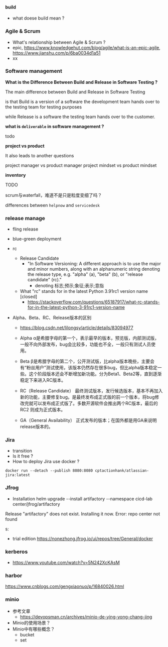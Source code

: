 #### build
- what doese build mean ?


### Agile & Scrum
- What's relationship between Agile & Scrum ?
- epic, https://www.knowledgehut.com/blog/agile/what-is-an-epic-agile, https://www.jianshu.com/p/6ba0034d1a51
- xx

### Software management
<b>What is the Difference Between Build and Release in Software Testing ?</b>

The main difference between Build and Release in Software Testing 

is that Build is a version of a software the development team hands over to the testing team for testing purposes

while Release is a software the testing team hands over to the customer.


<b>what is `deliverable` in software management ?</b>

todo

<b> project vs product </b>

It also leads to another questions

project manager vs product manager
project mindset vs product mindset

<b> inventory </b>

TODO


scrum与waterfall，难道不是只是粒度变细了吗？

differences between `helpnow` and `servicedesk`

### release manage
- fling release


- blue-green deployment

- rc
   - Release Candidate
        - "In Software Versioning: A different approach is to use the major and minor numbers, along with an alphanumeric string denoting the release type, e.g. "alpha" (a), "beta" (b), or "release candidate" (rc)."
            - denoting  标志;预示;象征;表示;意指 
   - What "rc" stands for in the latest Python 3.91rc1 version name [closed]
        - https://stackoverflow.com/questions/65187917/what-rc-stands-for-in-the-latest-python-3-91rc1-version-name
    
- Alpha、Beta、RC、Release版本的区别
    - https://blog.csdn.net/lilongsy/article/details/83094977

    - Alpha
    α是希腊字母的第一个，表示最早的版本，预览版，内部测试版，一般不向外部发布，bug会比较多，功能也不全，一般只有测试人员使用。

    - Beta
    β是希腊字母的第二个，公开测试版，比alpha版本晚些，主要会有“粉丝用户”测试使用，该版本仍然存在很多bug，但比alpha版本稳定一些。这个阶段版本还会不断增加新功能。分为Beta1、Beta2等，直到逐渐稳定下来进入RC版本。

    - RC（Release Candidate）
    最终测试版本，发行候选版本，基本不再加入新的功能，主要修复bug。是最终发布成正式版的前一个版本，将bug修改完就可以发布成正式版了。多数开源软件会推出两个RC版本，最后的 RC2 则成为正式版本。

    - GA（General Availability）
    正式发布的版本；在国外都是用GA来说明release版本的。



### Jira
- transition
- Is it free ?
- How to deploy Jira use docker ?
```shell
docker run --detach --publish 8080:8080 cptactionhank/atlassian-jira:latest
```


### Jfrog
- Installation
helm upgrade --install artifactory --namespace cicd-lab center/jfrog/artifactory

Release "artifactory" does not exist. Installing it now.
Error: repo center not found

s:

- trial edition
https://nonezhong.jfrog.io/ui/repos/tree/General/docker


### kerberos
- https://www.youtube.com/watch?v=5N242XcKAsM


### harbor
https://www.cnblogs.com/gengxiaonuo/p/16840026.html



### minio
- 参考文章
	- https://devopsman.cn/archives/minio-de-ying-yong-chang-jing
- Minio的使用场景？
- Minio中有哪些概念？
	- bucket
	- set
